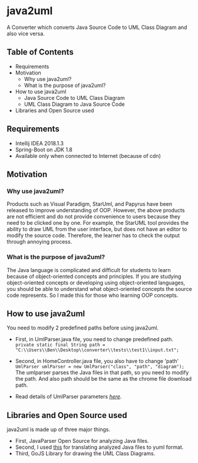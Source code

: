 #  java2uml 

A Converter which converts Java Source Code to UML Class Diagram and also vice versa. 

 
 
## Table of Contents 

* Requirements
* Motivation
  * Why use java2uml?
  * What is the purpose of java2uml?
* How to use java2uml
  * Java Source Code to UML Class Diagram
  * UML Class Diagram to Java Source Code
* Libraries and Open Source used



## Requirements 

* Intellij IDEA 2018.1.3
* Spring-Boot on JDK 1.8
* Available only when connected to Internet (because of cdn)
 
 
 
## Motivation

 ### Why use java2uml?
 
Products such as Visual Paradigm, StarUml, and Papyrus have been released to improve understanding of OOP. However, the above products are not efficient and do not provide convenience to users because they need to be clicked one by one. For example, the StarUML tool provides the ability to draw UML from the user interface, but does not have an editor to modify the source code. Therefore, the learner has to check the output through annoying process.
 
 ### What is the purpose of java2uml?
 
 The Java language is complicated and difficult for students to learn because of object-oriented concepts and principles. If you are studying object-oriented concepts or developing using object-oriented languages, you should be able to understand what object-oriented concepts the source code represents. So I made this for those who learning OOP concepts.
 
 
 
## How to use java2uml 

You need to modify 2 predefined paths before using java2uml. 

* First, in UmlParser.java file, you need to change predefined path.  
 ```private static final String path = "C:\\Users\\Ben\\Desktop\\converter\\tests\\test1\\input.txt";``` 

* Second, in HomeController.java file, you also have to change 'path'  
 ```UmlParser umlParser = new UmlParser("class", "path", "diagram");```  
 The umlparser parses the Java files in that path, so you need to modify the path. And also path should be the same as the chrome file download path.
 
* Read details of UmlParser parameters *[here](https://github.com/shubhamvadhera/uml-parser "here")*. 



## Libraries and Open Source used

java2uml is made up of three major things.

* First, JavaParser Open Source for analyzing Java files.
* Second, I used [this](https://github.com/shubhamvadhera/uml-parser "this") for translating analyzed Java files to yuml format.
* Third, GoJS Library for drawing the UML Class Diagrams. 
